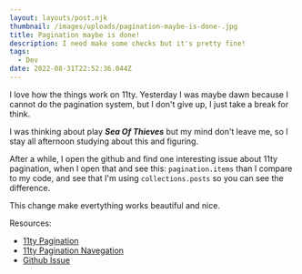 ```yaml
---
layout: layouts/post.njk
thumbnail: /images/uploads/pagination-maybe-is-done-.jpg
title: Pagination maybe is done!
description: I need make some checks but it's pretty fine!
tags:
  - Dev
date: 2022-08-31T22:52:36.044Z
---
```

I love how the things work on 11ty. Yesterday I was maybe dawn because I cannot do the pagination system, but I don't give up, I just take a break for think.

I was thinking about play ***Sea Of Thieves*** but my mind don't leave me, so I stay all afternoon studying about this and figuring. 

After a while, I open the github and find one interesting issue about 11ty pagination, when I open that and see this: `pagination.items` than I compare to my code, and see that I'm using `collections.posts` so you can see the difference.

This change make evertything works beautiful and nice.

Resources:

* [11ty Pagination](https://www.11ty.dev/docs/pagination/)
* [11ty Pagination Navegation](https://www.11ty.dev/docs/pagination/nav/)
* [Github Issue](https://github.com/11ty/eleventy/issues/455)
